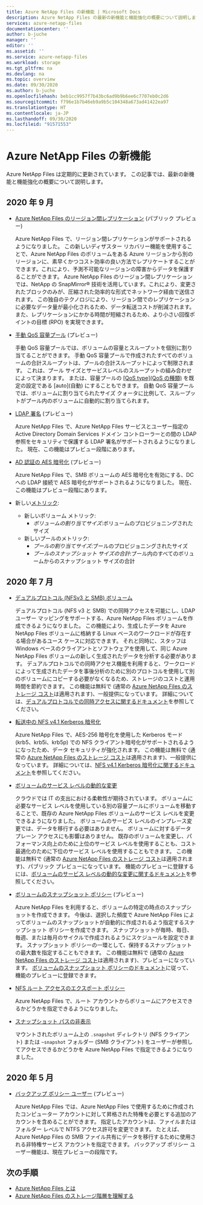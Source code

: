 ```yaml
---
title: Azure NetApp Files の新機能 | Microsoft Docs
description: Azure NetApp Files の最新の新機能と機能強化の概要について説明します。
services: azure-netapp-files
documentationcenter: ''
author: b-juche
manager: ''
editor: ''
ms.assetid: ''
ms.service: azure-netapp-files
ms.workload: storage
ms.tgt_pltfrm: na
ms.devlang: na
ms.topic: overview
ms.date: 09/30/2020
ms.author: b-juche
ms.openlocfilehash: beb1cc9957f7b43bc6ad9b9b6ee6c7707eb0c2d6
ms.sourcegitcommit: f796e1b7b46eb9a9b5c104348a673ad41422ea97
ms.translationtype: HT
ms.contentlocale: ja-JP
ms.lasthandoff: 09/30/2020
ms.locfileid: "91571553"
---
```

# <a name="whats-new-in-azure-netapp-files"></a>Azure NetApp Files の新機能

Azure NetApp Files は定期的に更新されています。 この記事では、最新の新機能と機能強化の概要について説明します。 

## <a name="september-2020"></a>2020 年 9 月

* [Azure NetApp Files のリージョン間レプリケーション](cross-region-replication-introduction.md) (パブリック プレビュー)

  Azure NetApp Files で、リージョン間レプリケーションがサポートされるようになりました。 この新しいディザスター リカバリー機能を使用することで、Azure NetApp Files のボリュームをある Azure リージョンから別のリージョンに、素早くかつコスト効率の良い方法でレプリケートすることができます。これにより、予測不可能なリージョンの障害からデータを保護することができます。 Azure NetApp Files のリージョン間レプリケーションでは、NetApp の SnapMirror® 技術を活用しています。これにより、変更されたブロックのみが、圧縮された効率的な形式でネットワーク経由で送信されます。 この独自のテクノロジにより、リージョン間でのレプリケーションに必要なデータ量が最小化されるため、データ転送コストが削減されます。 また、レプリケーションにかかる時間が短縮されるため、より小さい回復ポイントの目標 (RPO) を実現できます。

* [手動 QoS 容量プール](manage-manual-qos-capacity-pool.md) (プレビュー)  

    手動 QoS 容量プールでは、ボリュームの容量とスループットを個別に割り当てることができます。 手動 QoS 容量プールで作成されたすべてのボリュームの合計スループットは、プールの合計スループットによって制限されます。 これは、プール サイズとサービスレベルのスループットの組み合わせによって決まります。 または、容量プールの [[QoS type]\(QoS の種類\)](azure-netapp-files-understand-storage-hierarchy.md#qos_types) を既定の設定である [auto]\(自動\) にすることもできます。 自動 QoS 容量プールでは、ボリュームに割り当てられたサイズ クォータに比例して、スループットがプール内のボリュームに自動的に割り当てられます。

* [LDAP 署名](azure-netapp-files-create-volumes-smb.md) (プレビュー)   

    Azure NetApp Files で、Azure NetApp Files サービスとユーザー指定の Active Directory Domain Services ドメイン コントローラーとの間の LDAP 参照をセキュリティで保護する LDAP 署名がサポートされるようになりました。 現在、この機能はプレビュー段階にあります。

* [AD 認証の AES 暗号化](azure-netapp-files-create-volumes-smb.md) (プレビュー)

    Azure NetApp Files で、SMB ボリュームの AES 暗号化を有効にする、DC への LDAP 接続で AES 暗号化がサポートされるようになりました。 現在、この機能はプレビュー段階にあります。 

* 新しい[メトリック](azure-netapp-files-metrics.md):   

    * 新しいボリューム メトリック: 
        * *ボリュームの割り当てサイズ*:ボリュームのプロビジョニングされたサイズ
    * 新しいプールのメトリック: 
        * *プールの割り当てサイズ*:プールのプロビジョニングされたサイズ 
        * *プールのスナップショット サイズの合計*:プール内のすべてのボリュームからのスナップショット サイズの合計

## <a name="july-2020"></a>2020 年 7 月

* [デュアルプロトコル (NFSv3 と SMB) ボリューム](create-volumes-dual-protocol.md)

    デュアルプロトコル (NFS v3 と SMB) での同時アクセスを可能にし、LDAP ユーザー マッピングをサポートする、Azure NetApp Files ボリュームを作成できるようになりました。 この機能により、生成したデータを Azure NetApp Files ボリュームに格納する Linux ベースのワークロードが存在する場合があるユース ケースに対応できます。 それと同時に、スタッフは Windows ベースのクライアントとソフトウェアを使用して、同じ Azure NetApp Files ボリュームの新しく生成されたデータを分析する必要があります。 デュアルプロトコルでの同時アクセス機能を利用すると、ワークロードによって生成されたデータを事後分析のために別のプロトコルを使用して別のボリュームにコピーする必要がなくなるため、ストレージのコストと運用時間を節約できます。 この機能は無料で (通常の [Azure NetApp Files のストレージ コスト](https://azure.microsoft.com/pricing/details/netapp/)は適用されます)、一般提供になっています。 詳細については、[デュアルプロトコルでの同時アクセスに関するドキュメント](create-volumes-dual-protocol.MD)を参照してください。

* [転送中の NFS v4.1 Kerberos 暗号化](configure-kerberos-encryption.MD)

    Azure NetApp Files で、AES-256 暗号化を使用した Kerberos モード (krb5、krb5i、krb5p) での NFS クライアント暗号化がサポートされるようになったため、データ セキュリティが強化されます。 この機能は無料で (通常の [Azure NetApp Files のストレージ コスト](https://azure.microsoft.com/pricing/details/netapp/)は適用されます)、一般提供になっています。 詳細については、[NFS v4.1 Kerberos 暗号化に関するドキュメント](configure-kerberos-encryption.MD)を参照してください。

* [ボリュームのサービス レベルの動的な変更](dynamic-change-volume-service-level.MD)

    クラウドでは IT の支出における柔軟性が期待されています。 ボリュームに必要なサービス レベルを使用している別の容量プールにボリュームを移動することで、既存の Azure NetApp Files ボリュームのサービス レベルを変更できるようになりました。 ボリュームのサービス レベルのインプレース変更では、データを移行する必要はありません。 ボリュームに対するデータ プレーン アクセスにも影響はありません。 既存のボリュームを変更し、パフォーマンス向上のために上位のサービス レベルを使用することも、コスト最適化のために下位のサービス レベルを使用することもできます。 この機能は無料で (通常の [Azure NetApp Files のストレージ コスト](https://azure.microsoft.com/pricing/details/netapp/)は適用されます)、パブリック プレビューになっています。 機能のプレビューに登録するには、[ボリュームのサービス レベルの動的な変更に関するドキュメント](dynamic-change-volume-service-level.md)を参照してください。

* [ボリュームのスナップショット ポリシー](azure-netapp-files-manage-snapshots.md#manage-snapshot-policies) (プレビュー) 

    Azure NetApp Files を利用すると、ボリュームの特定の時点のスナップショットを作成できます。 今後は、選択した頻度で Azure NetApp Files によってボリュームのスナップショットが自動的に作成されるよう指定するスナップショット ポリシーを作成できます。 スナップショットが毎時、毎日、毎週、または毎月のサイクルで作成されるようにスケジュールを設定できます。 スナップショット ポリシーの一環として、保持するスナップショットの最大数を指定することもできます。 この機能は無料で (通常の [Azure NetApp Files のストレージ コスト](https://azure.microsoft.com/pricing/details/netapp/)は適用されます)、プレビューになっています。 [ボリュームのスナップショット ポリシーのドキュメント](azure-netapp-files-manage-snapshots.md#manage-snapshot-policies)に従って、機能のプレビューに登録できます。

* [NFS ルート アクセスのエクスポート ポリシー](azure-netapp-files-configure-export-policy.md)

    Azure NetApp Files で、ルート アカウントからボリュームにアクセスできるかどうかを指定できるようになりました。 

* [スナップショット パスの非表示](azure-netapp-files-manage-snapshots.md#restore-a-file-from-a-snapshot-using-a-client)

    マウントされたボリューム上の `.snapshot` ディレクトリ (NFS クライアント) または `~snapshot` フォルダー (SMB クライアント) をユーザーが参照してアクセスできるかどうかを Azure NetApp Files で指定できるようになりました。

## <a name="may-2020"></a>2020 年 5 月

* [バックアップ ポリシー ユーザー](azure-netapp-files-create-volumes-smb.md#create-an-active-directory-connection) (プレビュー)

    Azure NetApp Files では、Azure NetApp Files で使用するために作成されたコンピューター アカウントに対して昇格された特権を必要とする追加のアカウントを含めることができます。 指定したアカウントは、ファイルまたはフォルダー レベルで NTFS アクセス許可を変更できます。 たとえば、Azure NetApp Files の SMB ファイル共有にデータを移行するために使用される非特権サービス アカウントを指定できます。 バックアップ ポリシー ユーザー機能は、現在プレビューの段階です。

## <a name="next-steps"></a>次の手順
* [Azure NetApp Files とは](azure-netapp-files-introduction.md)
* [Azure NetApp Files のストレージ階層を理解する](azure-netapp-files-understand-storage-hierarchy.md) 
